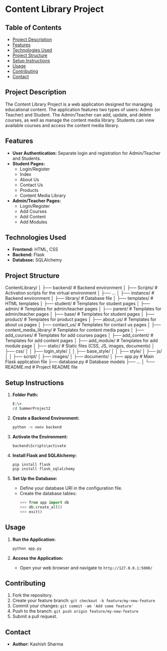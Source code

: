 # Content Library Project

## Table of Contents
- [Project Description](#project-description)
- [Features](#features)
- [Technologies Used](#technologies-used)
- [Project Structure](#project-structure)
- [Setup Instructions](#setup-instructions)
- [Usage](#usage)
- [Contributing](#contributing)
- [Contact](#contact)

## Project Description
The Content Library Project is a web application designed for managing educational content. The application features two types of users: Admin (or Teacher) and Student. The Admin/Teacher can add, update, and delete courses, as well as manage the content media library. Students can view available courses and access the content media library.

## Features
- **User Authentication:** Separate login and registration for Admin/Teacher and Students.
- **Student Pages:**
  - Login/Register
  - Index
  - About Us
  - Contact Us
  - Products
  - Content Media Library
- **Admin/Teacher Pages:**
  - Login/Register
  - Add Courses
  - Add Content
  - Add Modules

## Technologies Used
- **Frontend:** HTML, CSS
- **Backend:** Flask
- **Database:** SQLAlchemy

## Project Structure
ContentLibrary/
│
├── backend/ # Backend environment
│ ├── Scripts/ # Activation scripts for the virtual environment
│ ├── ...
│
├── instance/ # Backend environment
│ ├── library/ # Database file
│
├── templates/ # HTML templates
│ ├── student/ # Templates for student pages
│ ├── admin/ # Templates for admin/teacher pages
│ ├── parent/ # Templates for admin/teacher pages
│ ├── base/ # Templates for student pages
│ ├── product/ # Templates for product pages
│ ├── about_us/ # Templates for about us pages
│ ├── contact_us/ # Templates for contact us pages
│ ├── content_media_library/ # Templates for content media pages
│ ├── add_courses/ # Templates for add courses pages
│ ├── add_content/ # Templates for add content pages
│ ├── add_module/ # Templates for add module page
│
├── static/ # Static files (CSS, JS, images, documents)
│ ├── css/
│ │ ├── login_style/
│ │ ├── base_style/
│ │ ├── style/
│ ├── js/
│ │ ├── script/
│ ├── images/
│ ├── documents/
│
├── app.py # Main Flask application file
├── database.py # Database models
├── ...
│
└── README.md # Project README file

## Setup Instructions

1. **Folder Path:**
    ```bash
    E:\>
    cd SummerProject2
    ```

2. **Create a Backend Environment:**
    ```bash
    python -m venv backend
    ```

3. **Activate the Environment:**
    ```bash
    backend\Scripts\activate
    ```

4. **Install Flask and SQLAlchemy:**
    ```bash
    pip install flask
    pip install flask_sqlalchemy
    ```

5. **Set Up the Database:**
    - Define your database URI in the configuration file.
    - Create the database tables:
      ```python
      >>> from app import db
      >>> db.create_all()
      >>> exit()
      ```

## Usage

1. **Run the Application:**
    ```bash
    python app.py
    ```

2. **Access the Application:**
    - Open your web browser and navigate to `http://127.0.0.1:5000/`

## Contributing

1. Fork the repository.
2. Create your feature branch: `git checkout -b feature/my-new-feature`
3. Commit your changes: `git commit -am 'Add some feature'`
4. Push to the branch: `git push origin feature/my-new-feature`
5. Submit a pull request.

## Contact

- **Author:** Kashish Sharma
